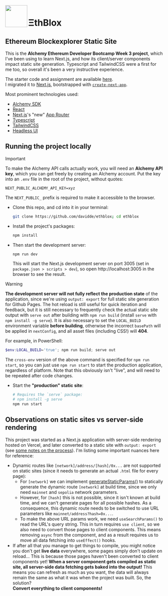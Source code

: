 <img src='src/app/favicon.ico' width=70 align='left'>

# ΞthBlox
## Ethereum Blockexplorer Static Site
This is the **Alchemy Ethereum Developer Bootcamp Week 3 project**, which I've been using to learn Next.js, and how its client/server components impact static site generation. Typescript and TailwindCSS were a first for me too, so overall it's been a very instructive experience.

The starter code and assignment are available [here](https://github.com/alchemyplatform/blockexplorer).  
I migrated it to [Next.js](https://nextjs.org/), bootstrapped with [`create-next-app`](https://github.com/vercel/next.js/tree/canary/packages/create-next-app).

Most prominent technologies used:
* [Alchemy SDK](https://docs.alchemy.com/)
* [React](https://react.dev/)
* [Next.js](https://nextjs.org/)'s "new" [App Router](https://nextjs.org/docs/app)
* [Typescript](https://www.typescriptlang.org/)
* [TailwindCSS](https://tailwindcss.com/)
* [Headless UI](https://headlessui.com/)

## Running the project locally
> [!IMPORTANT]
> To make the Alchemy API calls actually work, you will need an **Alchemy API key**, which you can get freely by creating an Alchemy account. Put the key into an `.env` file in the root of the project, without quotes:
> ```.env
> NEXT_PUBLIC_ALCHEMY_API_KEY=xyz
> ```
> The `NEXT_PUBLIC_` prefix is required to make it accessible to the browser.

* Clone this repo, and cd into it in your terminal:
  ```bash
  git clone https://github.com/davidde/ethblox; cd ethblox
  ```
* Install the project's packages:
  ```bash
  npm install
  ```
* Then start the development server:
  ```bash
  npm run dev
  ```
  This will start the Next.js development server on port 3005 (set in `package.json > scripts > dev`), so open http://localhost:3005 in the browser to see the result.

> [!WARNING]
> **The development server will not fully reflect the production state** of the application, since we're using `output: export` for full static site generation for Github Pages. The hot reload is still useful for quick iteration and feedback, but it is still necessary to frequently check the actual static site output with `serve out` after building with `npm run build` (install `serve` with `npm install -g serve`). It is also necessary to set the `LOCAL_BUILD` environment variable **before building**, otherwise the incorrect `basePath` will be applied in `nextConfig`, and all asset files (including CSS!) will **404**.
> 
> For example, in PowerShell:
> ```powershell
> $env:LOCAL_BUILD='true'; npm run build; serve out
> ```
> The `cross-env` version of the above command is specified for `npm run start`, so you can just use `npm run start` to start the production application, regardless of platform. Note that this obviously isn't "live", and will need to be repeated after code changes.

* Start the **"production" static site**:
  ```bash
  # Requires the `serve` package:
  # npm install -g serve
  npm run start
  ```

## Observations on static sites vs server-side rendering
This project was started as a Next.js application with server-side rendering hosted on Vercel, and later converted to a static site with `output: export` (see [some notes on the process](./LEARNING.md)). I'm listing some important nuances here for reference:
* Dynamic routes like `[network]/address/[hash]/0x...` are not supported on static sites (since it needs to generate an actual `.html` file for every page):
  - For `[network]` we can implement [generateStaticParams()](https://nextjs.org/docs/app/api-reference/functions/generate-static-params) to statically generate the dynamic route `[network]` at build time, since we only need `mainnet` and `sepolia` network parameters.
  - However, for `[hash]` this is not possible, since it isn't known at build time, and we can't generate pages for all possible hashes. As a consequence, this dynamic route needs to be switched to use URL parameters like `mainnet/address?hash=0x...`.
  - To make the above URL params work, we need `useSearchParams()` to read the URL's query string. This in turn requires `use client`, so we also need to convert those pages to client components. This means removing `async` from the component, and as a result requires us to move all data fetching into `useEffect()` hooks.
* If after all that you manage to get things to compile, you might notice you don't get **live data** everywhere, some pages simply don't update on reload... This is because those pages haven't been converted to client components yet! **When a server component gets compiled as static site, all server-side data fetching gets baked into the output!** This means you can refresh as much as you want, the data will always remain the same as what it was when the project was built. So, the solution?  
  **Convert everything to client components!**

